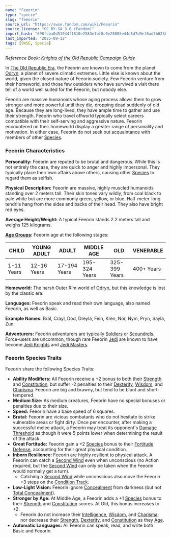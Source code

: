 ```yaml
---
name: "Feeorin"
type: "specie"
slug: "feeorin"
source_url: "https://swse.fandom.com/wiki/Feeorin"
source_license: "CC BY-SA 3.0 (Fandom)"
import_hash: "698fcba0d51944f1810e2583e1bf0c0e28805e44d5d7d9ef8ad7b623bc4e5e5a"
last_imported: "2025-09-12"
tags: [SWSE, Specie]
---
```

*Reference Book: [Knights of the Old Republic Campaign Guide](https://swse.fandom.com/wiki/Star_Wars_Saga_Edition_Knights_of_the_Old_Republic_Campaign_Guide)*

In [The Old Republic Era](https://swse.fandom.com/wiki/The_Old_Republic_Era), the Feeorin are known to come from the planet [Odryn](https://swse.fandom.com/wiki/Odryn), a planet of severe climatic extremes. Little else is known about the world, given the closed nature of Feeorin society. Few Feeorin venture from their homeworld, and those few outsiders who have survived a visit there tell of a world well suited for the Feeorin, but nobody else.

Feeorin are massive humanoids whose aging process allows them to grow stronger and more powerful until they die, dropping dead suddenly of old age. Because they are long-lived, they have ample time to gather and use their strength. Feeorin who travel offworld typically select careers compatible with their self-serving and aggressive nature. Feeorin encountered on their homeworld display a greater range of personality and motivation. In either case, Feeorin do not seek out acquaintance with members of other [Species](https://swse.fandom.com/wiki/Species).

### Feeorin Characteristics

**Personality:** Feeorin are reputed to be brutal and dangerous. While this is not entirely the case, they are quick to anger and highly impersonal. They typically place their own affairs above others, causing other [Species](https://swse.fandom.com/wiki/Species) to regard them as selfish. 

**Physical Description:** Feeorin are massive, highly muscled humanoids standing over 2 meters tall. Their skin tones vary wildly, from coal black to pale white but are more commonly green, yellow, or blue. Half-meter-long tendrils hang from the sides and backs of their head. They also have bright red eyes.

**Average Height/Weight:** A typical Feeorin stands 2.2 meters tall and weighs 125 kilograms.

**[Age Groups](https://swse.fandom.com/wiki/Age_Groups):** Feeorin age at the following stages:

| CHILD | YOUNG ADULT | ADULT | MIDDLE AGE | OLD | VENERABLE |
| --- | --- | --- | --- | --- | --- |
| 1-11 Years | 12-16 Years | 17-194 Years | 195-324 Years | 325-399 Years | 400+ Years |

**Homeworld:** The harsh Outer Rim world of [Odryn](https://swse.fandom.com/wiki/Odryn), but this knowledge is lost by the classic era.

**Languages:** Feeorin speak and read their own language, also named Feeorin, as well as Basic.

**Example Names:** Bral, Crayl, Dod, Dreyla, Fein, Kren, Nor, Nym, Pryn, Sayla, Zun.

**Adventurers:** Feeorin adventurers are typically [Soldiers](https://swse.fandom.com/wiki/soldier) or [Scoundrels](https://swse.fandom.com/wiki/scoundrel). Force-users are uncommon, though rare Feeorin [Jedi](https://swse.fandom.com/wiki/Jedi) are known to have become [Jedi Knights](https://swse.fandom.com/wiki/Jedi_Knight) and [Jedi Masters](https://swse.fandom.com/wiki/Jedi_Master).

### Feeorin Species Traits
Feeorin share the following Species Traits:
- **Ability Modifiers:** All Feeorin receive a +2 bonus to both their [Strength](https://swse.fandom.com/wiki/Strength) and [Constitution](https://swse.fandom.com/wiki/Constitution), but suffer -2 penalties to their [Dexterity](https://swse.fandom.com/wiki/Dexterity), [Wisdom](https://swse.fandom.com/wiki/Wisdom), and [Charisma](https://swse.fandom.com/wiki/Charisma). Feeorin are big and brawny, but tend to be blunt and short-tempered.
- **Medium Size:** As medium creatures, Feeorin have no special bonuses or penalties due to their size.
- **Speed:** Feeorin have a base speed of 6 squares.
- **Brutal:** Feeorin are vicious combatants who do not hesitate to strike vulnerable areas or fight dirty. Once per encounter, after making a successful melee attack, a Feeorin may treat its opponent's [Damage Threshold](https://swse.fandom.com/wiki/Damage_Threshold) as though it were 5 points lower when determining the result of the attack.
- **Great Fortitude:** Feeorin gain a +2 [Species](https://swse.fandom.com/wiki/Species) bonus to their [Fortitude Defense](https://swse.fandom.com/wiki/Fortitude_Defense), accounting for their great physical condition.
- **Inborn Resilience:** Feeorin are highly resilient to physical attack. A Feeorin can catch a [Second Wind](https://swse.fandom.com/wiki/Second_Wind) even when unconscious (no Action required, but the [Second Wind](https://swse.fandom.com/wiki/Second_Wind) can only be taken when the Feeorin would normally get a turn).
    - Catching a [Second Wind](https://swse.fandom.com/wiki/Second_Wind) while unconscious also move the Feeorin +3 steps on the [Condition Track](https://swse.fandom.com/wiki/Condition_Track).
- **Low-Light Vision:** Feeorin ignore [Concealment](https://swse.fandom.com/wiki/Concealment) from darkness (but not [Total Concealment](https://swse.fandom.com/wiki/Total_Concealment)).
- **Stronger by Age:** At Middle Age, a Feeorin adds a +1 [Species](https://swse.fandom.com/wiki/Species) bonus to their [Strength](https://swse.fandom.com/wiki/Strength) and [Constitution](https://swse.fandom.com/wiki/Constitution) scores. At Old, this bonus increases to +2.
    - Feeorin do not increase their [Intelligence](https://swse.fandom.com/wiki/Intelligence), [Wisdom](https://swse.fandom.com/wiki/Wisdom), and [Charisma](https://swse.fandom.com/wiki/Charisma); nor decrease their [Strength](https://swse.fandom.com/wiki/Strength), [Dexterity](https://swse.fandom.com/wiki/Dexterity), and [Constitution](https://swse.fandom.com/wiki/Constitution) as they [Age](https://swse.fandom.com/wiki/Age).
- **Automatic Languages:** All Feeorin can speak, read, and write both Basic and Feeorin.